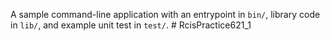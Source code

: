 A sample command-line application with an entrypoint in `bin/`, library code
in `lib/`, and example unit test in `test/`.
#   R c i s P r a c t i c e 6 2 1 _ 1  
 